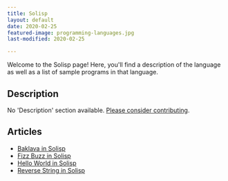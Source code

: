 ```yaml
---
title: Solisp
layout: default
date: 2020-02-25
featured-image: programming-languages.jpg
last-modified: 2020-02-25

---
```


Welcome to the Solisp page! Here, you'll find a description of the language as well as a list of sample programs in that language.

## Description

No 'Description' section available. [Please consider contributing](https://github.com/TheRenegadeCoder/sample-programs-website).

## Articles

- [Baklava in Solisp](https://rzuckerm.github.io/sample-programs-website-copy/projects/baklava/solisp)
- [Fizz Buzz in Solisp](https://rzuckerm.github.io/sample-programs-website-copy/projects/fizz-buzz/solisp)
- [Hello World in Solisp](https://rzuckerm.github.io/sample-programs-website-copy/projects/hello-world/solisp)
- [Reverse String in Solisp](https://rzuckerm.github.io/sample-programs-website-copy/projects/reverse-string/solisp)